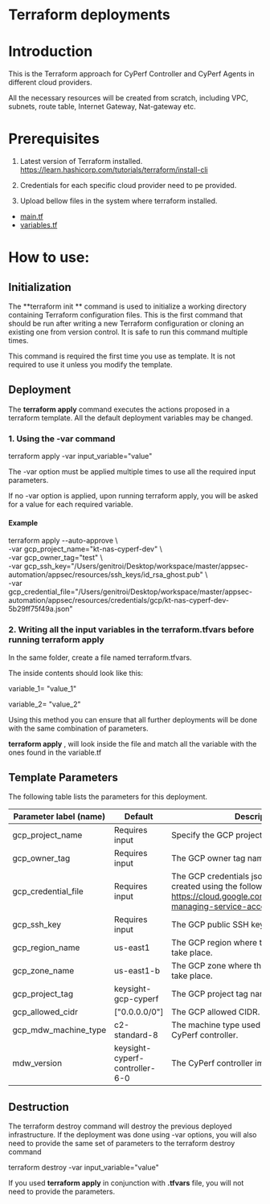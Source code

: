 # Terraform deployments

# Introduction

This is the Terraform approach for CyPerf Controller and CyPerf Agents in different cloud providers.

All the necessary resources will be created from scratch, including VPC, subnets, route table, Internet Gateway, Nat-gateway etc.

# Prerequisites

1. Latest version of Terraform installed. https://learn.hashicorp.com/tutorials/terraform/install-cli

2. Credentials for each specific cloud provider need to pe provided.

3. Upload bellow files in the system where terraform installed. 
- [main.tf](main.tf)
- [variables.tf](variables.tf)

# How to use:

## Initialization

The  **terraform init ** command is used to initialize a working directory containing Terraform configuration files. This is the first command that should be run after writing a new Terraform configuration or cloning an existing one from version control. It is safe to run this command multiple times.

This command is required the first time you use as template. It is not required to use it unless you modify the template.

## Deployment

The  **terraform apply**  command executes the actions proposed in a terraform template. All the default deployment variables may be changed.

### 1. Using the **-var** command

terraform apply -var input\_variable=&quot;value&quot;

The -var option must be applied multiple times to use all the required input parameters.

If no -var option is applied, upon running terraform apply, you will be asked for a value for each required variable.

#### Example

terraform apply --auto-approve \  
-var gcp_project_name="kt-nas-cyperf-dev" \  
-var gcp_owner_tag="test"  \  
-var gcp_ssh_key="/Users/genitroi/Desktop/workspace/master/appsec-automation/appsec/resources/ssh_keys/id_rsa_ghost.pub"  \  
-var gcp_credential_file="/Users/genitroi/Desktop/workspace/master/appsec-automation/appsec/resources/credentials/gcp/kt-nas-cyperf-dev-5b29ff75f49a.json"

### 2. Writing all the input variables in the terraform.tfvars before running terraform apply

In the same folder, create a file named terraform.tfvars.

The inside contents should look like this:

variable_1= "value\_1"

variable_2= "value\_2"

Using this method you can ensure that all further deployments will be done with the same combination of parameters.

**terraform apply** , will look inside the file and match all the variable with the ones found in the variable.tf

## Template Parameters

The following table lists the parameters for this deployment.

| **Parameter label (name)**                  | **Default**            | **Description**  |
| ----------------------- | ----------------- | ----- |
| gcp_project_name            | Requires input   | Specify the GCP project name. |
| gcp_owner_tag  | Requires input | The GCP owner tag name. |
| gcp_credential_file   | Requires input   | The GCP credentials json file must be created using the following specifications https://cloud.google.com/iam/docs/creating-managing-service-account-keys. |
| gcp_ssh_key | Requires input | The GCP public SSH key file path. |
| gcp_region_name      | us-east1       | The GCP region where the deployment will take place. |
| gcp_zone_name | us-east1-b | The GCP zone where the deployment will take place. |
| gcp_project_tag | keysight-gcp-cyperf |The GCP project tag name. |
| gcp_allowed_cidr | ["0.0.0.0/0"] |The GCP allowed CIDR. |
| gcp_mdw_machine_type    | c2-standard-8    | The machine type used for deploying the CyPerf controller.  |
| mdw_version            | keysight-cyperf-controller-6-0   | The  CyPerf controller image version.    |

## Destruction

The terraform destroy command will destroy the previous deployed infrastructure.
If the deployment was done using -var options, you will also need to provide the same set of parameters to the terraform destroy command

terraform destroy -var input\_variable=&quot;value&quot;

If you used **terraform apply** in conjunction with **.tfvars** file, you will not need to provide the parameters.